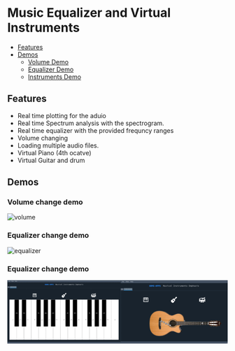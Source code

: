 # Music Equalizer and Virtual Instruments
- [Features](#features)
- [Demos](#demos)
    - [Volume Demo](#volume-change-demo)
    - [Equalizer Demo](#equalizer-change-demo)
    - [Instruments Demo](#equalizer-change-demo)


## Features
- Real time plotting for the aduio
- Real time Spectrum analysis with the spectrogram.
- Real time equalizer with the provided frequncy ranges
- Volume changing
- Loading multiple audio files.
- Virtual Piano (4th ocatve)
- Virtual Guitar and drum

## Demos

### Volume change demo
![volume](./docs/volume.gif)

### Equalizer change demo
![equalizer](./docs/sliders.gif)

### Equalizer change demo
![instruments](./docs/virtual-instruments.jpg)


